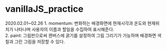 <html>
<h1>vanillaJS_practice</h1>
2020.02.01~02.26
1. momentum: 변화하는 배경화면에 현재시각과 온도와 현재위치가 나타나며 사용자의 이름과 할일을 수집하여 표시해준다.<br/>
2. paint: 그림판으로써 캔버스에 굵기를 설정하여 그림 그리기가 가능하며 배경화면 색칠과 그린 그림을 저장할 수 있다.
</html>
